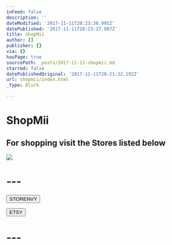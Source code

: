 ```yaml
---
inFeed: false
description: ''
dateModified: '2017-11-11T20:23:36.995Z'
datePublished: '2017-11-11T20:23:37.987Z'
title: ShopMii
author: []
publisher: {}
via: {}
hasPage: true
sourcePath: _posts/2017-11-11-shopmii.md
starred: false
datePublishedOriginal: '2017-11-11T20:21:32.192Z'
url: shopmii/index.html
_type: Blurb

---
```

# ShopMii

## For shopping visit the Stores listed below
![](https://the-grid-user-content.s3-us-west-2.amazonaws.com/d642ae38-5b9e-4b80-a939-62cf9205c972.jpg)

# ---

<button data-role="cta" style="">STORENVY</button>

<button data-role="cta" style="">ETSY</button>

# ---